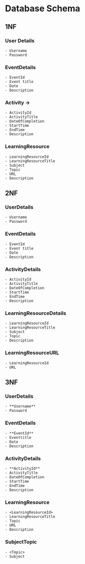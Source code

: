 # Database Schema
## 1NF
### User Details 
    - Username
    - Password
### EventDetails
    - EventId
    - Event title
    - Date
    - Description
### Activity -> 
    - ActivityId
    - ActivityTitle
    - DateOfCompletion
    - StartTime
    - EndTime
    - Description
### LearningResource 
    - LearningResourceId
    - LearningResourceTitle
    - Subject
    - Topic
    - URL
    - Description

## 2NF
### UserDetails 
    - Username
    - Password
### EventDetails
    - EventId
    - Event title
    - Date
    - Description
### ActivityDetails
    - ActivityId
    - ActivityTitle
    - DateOfCompletion
    - StartTime
    - EndTime
    - Description
### LearningResourceDetails 
    - LearningResourceId
    - LearningResourceTitle
    - Subject
    - Topic
    - Description
### LearningResourceURL
    - LearningResourceId
    - URL
## 3NF
### UserDetails
    - **Username**
    - Password
### EventDetails
    - **EventId**
    - Eventtitle
    - Date
    - Description
### ActivityDetails
    - **ActivityId**
    - ActivityTitle
    - DateOfCompletion
    - StartTime
    - EndTime
    - Description
### LearningResource 
    - <LearningResourceId>
    - LearningResourceTitle
    - Topic
    - URL
    - Description
### SubjectTopic
    - <Topic>
    - Subject
